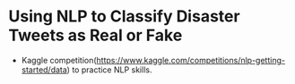 # Using NLP to Classify Disaster Tweets as Real or Fake

- Kaggle competition(https://www.kaggle.com/competitions/nlp-getting-started/data) to practice NLP skills.
